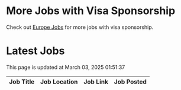 # More Jobs with Visa Sponsorship

Check out [Europe Jobs](https://github.com/sureshparimi/europejobs#latest-jobs) for more jobs with visa sponsorship.

# Latest Jobs

This page is updated at March 03, 2025 01:51:37

| Job Title | Job Location | Job Link | Job Posted |
| --- | --- | --- | --- |
